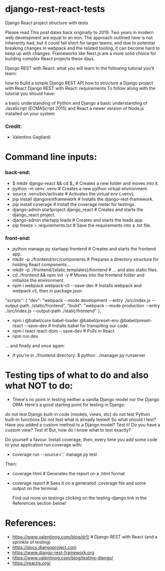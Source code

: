 # django-rest-react-tests

Django React project structure with tests

Please read
This post dates back originally to 2019. Two years in modern web development are equal to an eon. The approach outlined here is not inherently bad, but it could fall short for larger teams, and due to potential breaking changes in webpack and the related tooling, it can become hard to keep up with changes. Frameworks like Next.js are a more solid choice for building complex React projects these days.

Django REST with React: what you will learn
In the following tutorial you'll learn:

how to build a simple Django REST API
how to structure a Django project with React
Django REST with React: requirements
To follow along with the tutorial you should have:

a basic understanding of Python and Django
a basic understanding of JavaScript (ECMAScript 2015) and React
a newer version of Node.js installed on your system

### Credit:

- Valentino Gagliardi


# Command line inputs:

### back-end:

- $ mkdir django-react && cd $_  # Creates a new folder and moves into it.
- python -m venv .venv  # Creates a new python virtual environment.
- source .venv/bin/activate # Activates the virtual env (.venv).
- pip install djangorestframework  # Installs the django-rest-framework.
- pip install coverage  # Install the coverage meter for testings.
- django-admin startproject django_react  # Creates and starts the django_react project.
- django-admin startapp leads  # Creates and starts the leads app.
- pip freeze > requirements.txt  # Save the requirements into a .txt file.

### front-end:

- python manage.py startapp frontend  # Creates and starts the frontend app.
- mkdir -p ./frontend/src/components  # Prepares a directory structure for holding React components...
- mkdir -p ./frontend/{static,templates}/frontend  # ... and also static files.
- cd ./frontend && npm init -y  # Moves into the frontend folder and initialize the environment.
- npm i webpack webpack-cli --save-dev  # Installs webpack and webpack cli, then in package.json:

"scripts": {
    "dev": "webpack --mode development --entry ./src/index.js --output-path ./static/frontend",
    "build": "webpack --mode production --entry ./src/index.js --output-path ./static/frontend"
},

- npm i @babel/core babel-loader @babel/preset-env @babel/preset-react --save-dev  # Installs babel for transpiling our code.
- npm i react react-dom --save-dev  # Pulls in React
- npm run dev

... and finally and once again:
- if you're in ./frontend directory: $ python ../manager.py runserver


# Testing tips of what to do and also what NOT to do:

- There's no point in testing neither a vanilla Django model nor the Django ORM. Here's a good starting point for testing in Django:

do not test Django built-in code (models, views, etc)
do not test Python built-in functions
Do not test what is already tested! So what should I test? Have you added a custom method to a Django model? Test it! Do you have a custom view? Test it! But, how do I know what to test exactly?

Do yourself a favour. Install coverage, then, every time you add some code to your application run coverage with:

- coverage run --source='.' manage.py test

Then:

- coverage html  # Generates the report on a .html format
- coverage report  # Sees it on a generated .coverage file and some output on the terminal.
 
  Find out more on testings clicking on the testing-django link in the References section below!


# References:

- https://www.valentinog.com/blog/drf/  # Django REST with React (and a sprinkle of testing)
- https://docs.djangoproject.com
- https://www.django-rest-framework.org
- https://www.valentinog.com/blog/testing-django/
- https://reactjs.org/